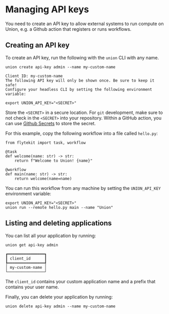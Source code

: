 # Managing API keys

You need to create an API key to allow external systems to run compute
on Union, e.g. a Github action that registers or runs workflows.

## Creating an API key

To create an API key, run the following with the `union` CLI with any name.

```{code-block} shell
union create api-key admin --name my-custom-name

Client ID: my-custom-name
The following API key will only be shown once. Be sure to keep it safe!
Configure your headless CLI by setting the following environment variable:

export UNION_API_KEY="<SECRET>"
```

Store the `<SECRET>` in a secure location. For `git` development, make sure to not check in the `<SECRET>` into your repository.
Within a GitHub action, you can use [Github Secrets](https://docs.github.com/en/actions/security-guides/using-secrets-in-github-actions) to store the secret.

For this example, copy the following workflow into a file called `hello.py`:

```{code-block} python
from flytekit import task, workflow

@task
def welcome(name: str) -> str:
    return f"Welcome to Union! {name}"

@workflow
def main(name: str) -> str:
    return welcome(name=name)
```

You can run this workflow from any machine by setting the `UNION_API_KEY`
environment variable:

```{code-block} shell
export UNION_API_KEY="<SECRET>"
union run --remote hello.py main --name "Union"
```

## Listing and deleting applications

You can list all your application by running:

```{code-block} shell
union get api-key admin
```

```{code-block} shell
┏━━━━━━━━━━━━━━━━┓
┃ client_id      ┃
┡━━━━━━━━━━━━━━━━┩
│ my-custom-name │
└────────────────┘
```

The `client_id` contains your custom application name and a prefix that contains your
user name.

Finally, you can delete your application by running:

```{code-block} shell
union delete api-key admin --name my-custom-name
```

